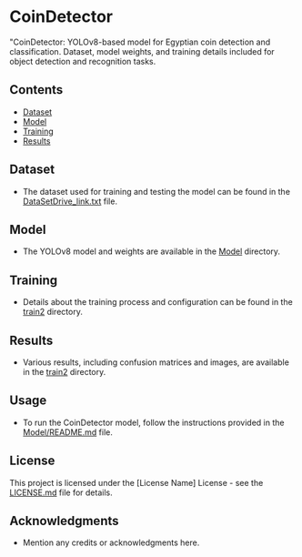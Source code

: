 # CoinDetector
"CoinDetector: YOLOv8-based model for Egyptian coin detection and classification. Dataset, model weights, and training details included for object detection and recognition tasks.

## Contents

- [Dataset](#dataset)
- [Model](#model)
- [Training](#training)
- [Results](#results)

## Dataset

- The dataset used for training and testing the model can be found in the [DataSetDrive_link.txt](DataSetDrive_link.txt) file.

## Model

- The YOLOv8 model and weights are available in the [Model](Model) directory.

## Training

- Details about the training process and configuration can be found in the [train2](train2) directory.

## Results

- Various results, including confusion matrices and images, are available in the [train2](train2) directory.

## Usage

- To run the CoinDetector model, follow the instructions provided in the [Model/README.md](Model/README.md) file.

## License

This project is licensed under the [License Name] License - see the [LICENSE.md](LICENSE.md) file for details.

## Acknowledgments

- Mention any credits or acknowledgments here.
